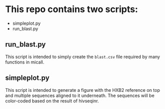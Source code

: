 # This repo contains two scripts:
* simpleplot.py
* run_blast.py

## run_blast.py
This script is intended to simply create the `blast.csv` file required by many functions in micall.

## simpleplot.py
This script is intended to generate a figure with the HXB2 reference on top and multiple sequences aligned to it underneath. The sequences will be color-coded based on the result of hivseqinr.
